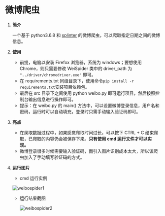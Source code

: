# 微博爬虫

1. **简介**

   一个基于 python3.6.8 和 [splinter](https://github.com/cobrateam/splinter)  的微博爬虫，可以爬取指定日期之间的微博信息。

2. **使用**

   - 前提，电脑以安装 Firefox 浏览器，系统为 windows；要想使用 Chrome，则只需要修改 WeiSpider 类中的 driver_path 为 ` "../driver/chromedriver.exe" ` 即可。
   - 在 requirements.txt 同级目录下，使用命令`pip install -r requirements.txt`安装项目依赖包。
   - 最后在 src 目录下之间使用 python weibo.py 即可运行项目，然后按照控制台输出信息进行操作即可。
   - 提示：在 weibo.py 的 main() 方法中，可以设置微博登录信息，用户名和密码，运行时可以自动填充，登录时只需手动输入验证码即可。

3. **亮点**

   - 在爬取数据过程中，如果感觉爬取时间过长，可以按下 CTRL + C 结束爬取，已爬取的内容仍会被保存下来。**只有使用 cmd 运行文件才可以实现。**
   - 微博登录很多时候需要输入验证码，而引入图片识别成本太大，所以该爬虫加入了手动填写验证码的方式。
   
4. **运行图片**

   -  cmd 运行实例

     ![weibospider1](<https://github.com/lingmacker/Graph-bed/blob/master/weibospider1.png>)

   - 运行结果截图

     ![weibospider2](https://github.com/lingmacker/Graph-bed/blob/master/weibospider2.png)